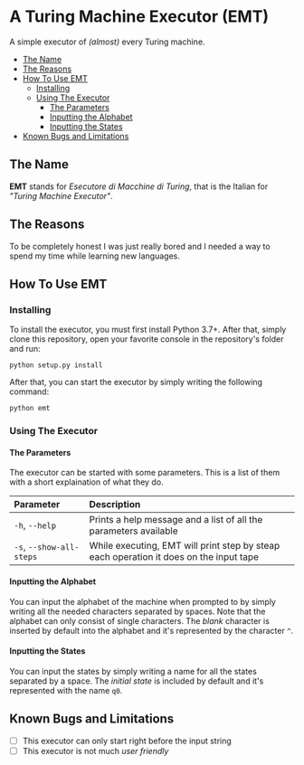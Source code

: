 # A Turing Machine Executor (EMT)<!-- omit in toc -->

A simple executor of _(almost)_ every Turing machine.

- [The Name](#the-name)
- [The Reasons](#the-reasons)
- [How To Use EMT](#how-to-use-emt)
  - [Installing](#installing)
  - [Using The Executor](#using-the-executor)
    - [The Parameters](#the-parameters)
    - [Inputting the Alphabet](#inputting-the-alphabet)
    - [Inputting the States](#inputting-the-states)
- [Known Bugs and Limitations](#known-bugs-and-limitations)

## The Name

**EMT** stands for _Esecutore di Macchine di Turing_, that is the Italian for _"Turing Machine Executor"_.

## The Reasons

To be completely honest I was just really bored and I needed a way to spend my time while learning new languages.

## How To Use EMT

### Installing

To install the executor, you must first install Python 3.7+. After that, simply clone this repository, open your favorite console in the repository's folder and run:

```shell
python setup.py install
```

After that, you can start the executor by simply writing the following command:

```shell
python emt
```

### Using The Executor

#### The Parameters

The executor can be started with some parameters. This is a list of them with a short explaination of what they do.

| Parameter                | Description                                                                            |
| :----------------------- | :------------------------------------------------------------------------------------- |
| `-h`, `--help`           | Prints a help message and a list of all the parameters available                       |
| `-s`, `--show-all-steps` | While executing, EMT will print step by steap each operation it does on the input tape |

#### Inputting the Alphabet

You can input the alphabet of the machine when prompted to by simply writing all the needed characters separated by spaces. Note that the alphabet can only consist of single characters. The _blank_ character is inserted by default into the alphabet and it's represented by the character `^`.

#### Inputting the States

You can input the states by simply writing a name for all the states separated by a space. The _initial state_ is included by default and it's represented with the name `q0`.

## Known Bugs and Limitations

- [ ] This executor can only start right before the input string
- [ ] This executor is not much _user friendly_
